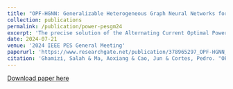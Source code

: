 ```yaml
---
title: "OPF-HGNN: Generalizable Heterogeneous Graph Neural Networks for AC Optimal Power Flow"
collection: publications
permalink: /publication/power-pesgm24
excerpt: 'The precise solution of the Alternating Current Optimal Power Flow (AC-OPF) problem is a pivotal challenge in the domain of real-time electricity grid operations. This problem is notorious for its significant computational complexity, primarily attributable to its inherently nonlinear and nonconvex nature. Recently, there has been a growing interest in harnessing Graph Neural Networks (GNN) as a means to tackle this optimization task, leveraging the incorporation of grid topology within neural network models. Nonetheless, existing techniques fall short in accommodating the diverse array of components found in contemporary grid networks and restrict their scope to homogeneous graphs. Furthermore, the constraints imposed by the grid networks are often overlooked, resulting in suboptimal or even infeasible solutions. To address the generalization and effectiveness of existing end-to-end OPF learning solutions, we propose OPF-HGNN, a new graph neural network (GNN) architecture and training framework that leverages heterogeneous graph neural networks and incorporates the grid constraints in the node loss function using differentiable penalty regularization. We demonstrate that OPF-HGNN is robust and outperforms traditional GNN learning by two orders of magnitude traditional GNN learning across a large variety of real-world grid topologies and generalization settings.'
date: 2024-07-21
venue: '2024 IEEE PES General Meeting'
paperurl: 'https://www.researchgate.net/publication/378965297_OPF-HGNN_Generalizable_Heterogeneous_Graph_Neural_Networks_for_AC_Optimal_Power_Flow'
citation: 'Ghamizi, Salah & Ma, Aoxiang & Cao, Jun & Cortes, Pedro. "OPF-HGNN: Generalizable Heterogeneous Graph Neural Networks for AC Optimal Power Flow." 2024 IEEE Power & Energy Society General Meeting (PESGM). IEEE, 2024.'
---
```

[Download paper here](https://www.researchgate.net/profile/Salah-Ghamizi/publication/378965297_OPF-HGNN_Generalizable_Heterogeneous_Graph_Neural_Networks_for_AC_Optimal_Power_Flow/links/65f371a6286738732d4aae41/OPF-HGNN-Generalizable-Heterogeneous-Graph-Neural-Networks-for-AC-Optimal-Power-Flow.pdf)
